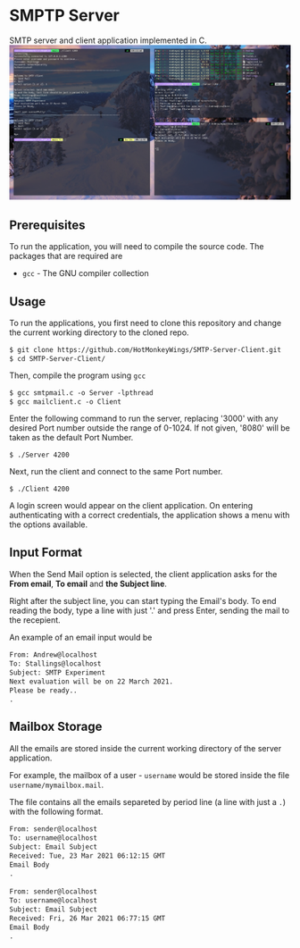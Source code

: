 # SMPTP Server
SMTP server and client application implemented in C.
![Screenshot](/Screenshot.png)
## Prerequisites
To run the application, you will need to compile the source code. The packages that are required are
- `gcc` - The GNU compiler collection

## Usage

To run the applications, you first need to clone this repository and change the current working directory to the cloned repo.

```
$ git clone https://github.com/HotMonkeyWings/SMTP-Server-Client.git
$ cd SMTP-Server-Client/
```

Then, compile the program using `gcc`
```
$ gcc smtpmail.c -o Server -lpthread
$ gcc mailclient.c -o Client
```

Enter the following command to run the server, replacing '3000' with any desired Port number outside the range of 0-1024. If not given, '8080' will be taken as the default Port Number.

```
$ ./Server 4200
```

Next, run the client and connect to the same Port number. 
```
$ ./Client 4200
```

A login screen would appear on the client application. On entering authenticating with a correct credentials, the application shows a menu with the options available.


## Input Format

When the Send Mail option is selected, the client application asks for the **From email**, **To email** and **the Subject line**.

Right after the subject line, you can start typing the Email's body.
To end reading the body, type a line with just '.' and press Enter, sending the mail to the recepient.

An example of an email input would be
```
From: Andrew@localhost
To: Stallings@localhost
Subject: SMTP Experiment
Next evaluation will be on 22 March 2021.
Please be ready..
. 
```

## Mailbox Storage

All the emails are stored inside the current working directory of the server application.

For example, the mailbox of a user - `username` would be stored inside the file `username/mymailbox.mail`.

The file contains all the emails separeted by period line (a line with just a `.`) with the following format.

```
From: sender@localhost
To: username@localhost
Subject: Email Subject
Received: Tue, 23 Mar 2021 06:12:15 GMT
Email Body
.

From: sender@localhost
To: username@localhost
Subject: Email Subject
Received: Fri, 26 Mar 2021 06:77:15 GMT
Email Body
.
```
